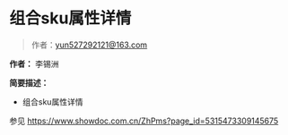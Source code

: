 # 组合sku属性详情

> 作者：yun527292121@163.com

**作者：** 李锡洲

**简要描述：** 

- 组合sku属性详情

参见 https://www.showdoc.com.cn/ZhPms?page_id=5315473309145675